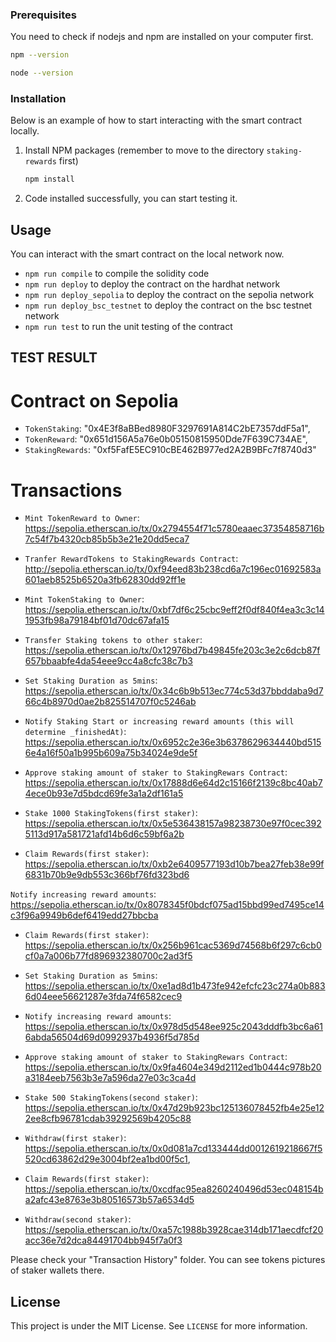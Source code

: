 ### Prerequisites

You need to check if nodejs and npm are installed on your computer first.

```sh
npm --version
```

```sh
node --version
```


### Installation

Below is an example of how to start interacting with the smart contract locally.


1. Install NPM packages (remember to move to the directory `staking-rewards` first)
   ```sh
   npm install
   ```
2. Code installed successfully, you can start testing it.




<!-- USAGE EXAMPLES -->
## Usage

You can interact with the smart contract on the local network now.

- `npm run compile` to compile the solidity code
- `npm run deploy` to deploy the contract on the hardhat network
- `npm run deploy_sepolia` to deploy the contract on the sepolia network
- `npm run deploy_bsc_testnet` to deploy the contract on the bsc testnet network
- `npm run test` to run the unit testing of the contract


<!-- LICENSE -->

## TEST RESULT

# Contract on Sepolia
- `TokenStaking`: "0x4E3f8aBBed8980F3297691A814C2bE7357ddF5a1",
- `TokenReward`: "0x651d156A5a76e0b05150815950Dde7F639C734AE",
- `StakingRewards`: "0xf5FafE5EC910cBE462B977ed2A2B9BFc7f8740d3"

# Transactions
- `Mint TokenReward to Owner`: https://sepolia.etherscan.io/tx/0x2794554f71c5780eaaec37354858716b7c54f7b4320cb85b5b3e21e20dd5eca7

- `Tranfer RewardTokens to StakingRewards Contract`: http://sepolia.etherscan.io/tx/0xf94eed83b238cd6a7c196ec01692583a601aeb8525b6520a3fb62830dd92ff1e

- `Mint TokenStaking to Owner`: https://sepolia.etherscan.io/tx/0xbf7df6c25cbc9eff2f0df840f4ea3c3c141953fb98a79184bf01d70dc67afa15

- `Transfer Staking tokens to other staker`: https://sepolia.etherscan.io/tx/0x12976bd7b49845fe203c3e2c6dcb87f657bbaabfe4da54eee9cc4a8cfc38c7b3

- `Set Staking Duration as 5mins`: https://sepolia.etherscan.io/tx/0x34c6b9b513ec774c53d37bbddaba9d766c4b8970d0ae2b825514707f0c5246ab

- `Notify Staking Start or increasing reward amounts (this will determine _finishedAt)`: https://sepolia.etherscan.io/tx/0x6952c2e36e3b6378629634440bd5156e4a16f50a1b995b609a75b34024e9de5f

- `Approve staking amount of staker to StakingRewars Contract`: https://sepolia.etherscan.io/tx/0x17888d6e64d2c15166f2139c8bc40ab74ece0b93e7d5bdcd69fe3a1a2df161a5


- `Stake 1000 StakingTokens(first staker)`: https://sepolia.etherscan.io/tx/0x5e536438157a98238730e97f0cec3925113d917a581721afd14b6d6c59bf6a2b

- `Claim Rewards(first staker)`: https://sepolia.etherscan.io/tx/0xb2e6409577193d10b7bea27feb38e99f6831b70b9e9db553c366bf76fd323bd6

`Notify increasing reward amounts`: https://sepolia.etherscan.io/tx/0x8078345f0bdcf075ad15bbd99ed7495ce14c3f96a9949b6def6419edd27bbcba

- `Claim Rewards(first staker)`: https://sepolia.etherscan.io/tx/0x256b961cac5369d74568b6f297c6cb0cf0a7a006b77fd896932380700c2ad3f5

- `Set Staking Duration as 5mins`: https://sepolia.etherscan.io/tx/0xe1ad8d1b473fe942efcfc23c274a0b8836d04eee56621287e3fda74f6582cec9

- `Notify increasing reward amounts`: https://sepolia.etherscan.io/tx/0x978d5d548ee925c2043dddfb3bc6a616abda56504d69d0992937b4936f5d785d

- `Approve staking amount of staker to StakingRewars Contract`: https://sepolia.etherscan.io/tx/0x9fa4604e349d2112ed1b0444c978b20a3184eeb7563b3e7a596da27e03c3ca4d

- `Stake 500 StakingTokens(second staker)`: https://sepolia.etherscan.io/tx/0x47d29b923bc125136078452fb4e25e122ee8cfb96781cdab39292569b4205c88

- `Withdraw(first staker)`: https://sepolia.etherscan.io/tx/0x0d081a7cd133444dd0012619218667f5520cd63862d29e3004bf2ea1bd00f5c1,

- `Claim Rewards(first staker)`: https://sepolia.etherscan.io/tx/0xcdfac95ea8260240496d53ec048154ba2afc43e8763e3b80516573b57a6534d5

- `Withdraw(second staker)`: https://sepolia.etherscan.io/tx/0xa57c1988b3928cae314db171aecdfcf20acc36e7d2dca84491704bb945f7a0f3

Please check your "Transaction History" folder. You can see tokens pictures of staker wallets there.

## License

This project is under the MIT License. See `LICENSE` for more information.
